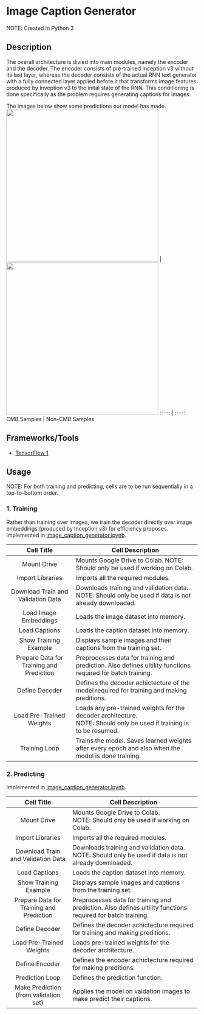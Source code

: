 # Image Caption Generator

NOTE: Created in Python 3


## Description

The overall architecture is divied into main modules, namely the encoder and the decoder. The encoder consists of pre-trained Inception v3 without its last layer, whereas the decoder consists of the actual RNN text generator with a fully connected layer applied before it that transforms image features produced by Inveption v3 to the inital state of the RNN. This conditioning is done specifically as the problem requires generating captions for images.

The images below show some predictions our model has made.
<img src="/sample_images/cmb.png" width="400"> | <img src="/sample_images/non_cmb.png" width="400">
:---: | :---:
CMB Samples | Non-CMB Samples


## Frameworks/Tools

- [TensorFlow 1](https://www.tensorflow.org/api_docs/python/tf/compat/v1)


## Usage

NOTE: For both training and predicting, cells are to be run sequentially in a top-to-bottom order.

### 1. Training

Rather than training over images, we train the decoder directly over image embeddings (produced by Inception v3) for efficiency proposes.
Implemented in [image_caption_generator.ipynb](/image_caption_generator.ipynb).

Cell Title | Cell Description
:---: | ---
Mount Drive | Mounts Google Drive to Colab. NOTE: Should only be used if working on Colab.
Import Libraries | Imports all the required modules.
Download Train and Validation Data | Downloads training and validation data. <br>NOTE: Should only be used if data is not already downloaded.
Load Image Embeddings | Loads the image dataset into memory.
Load Captions | Loads the caption dataset into memory.
Show Training Example | Displays sample images and their captions from the training set.
Prepare Data for Training and Prediction | Preprocesses data for training and prediction. Also defines ultility functions required for batch training.
Define Decoder | Defines the decoder achictecture of the model required for training and making preditions.
Load Pre-Trained Weights | Loads any pre-trained weights for the decoder architecture. <br>NOTE: Should only be used if training is to be resumed.
Training Loop | Trains the model. Saves learned weights after every epoch and also when the model is done training.

### 2. Predicting

Implemented in [image_caption_generator.ipynb](/image_caption_generator.ipynb).

Cell Title | Cell Description
:---: | ---
Mount Drive | Mounts Google Drive to Colab. <br>NOTE: Should only be used if working on Colab.
Import Libraries | Imports all the required modules.
Download Train and Validation Data | Downloads training and validation data. <br>NOTE: Should only be used if data is not already downloaded.
Load Captions | Loads the caption dataset into memory.
Show Training Example | Displays sample images and captions from the training set.
Prepare Data for Training and Prediction | Preprocesses data for training and prediction. Also defines ultility functions required for batch training.
Define Decoder | Defines the decoder achictecture required for training and making preditions.
Load Pre-Trained Weights | Loads pre-trained weights for the decoder architecture.
Define Encoder | Defines the encoder achictecture required for making preditions.
Prediction Loop | Defines the prediction function.
Make Prediction (from validation set) | Applies the model on vaidation images to make predict their captions.
